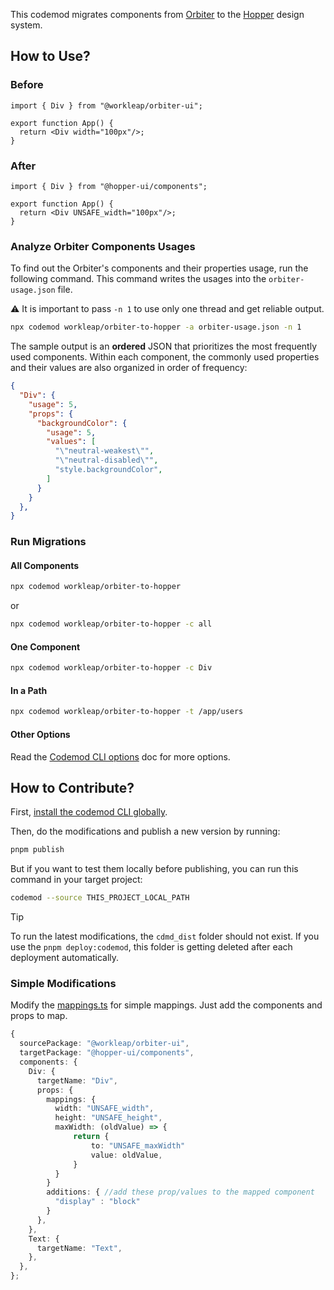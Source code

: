 This codemod migrates components from [Orbiter](https://github.com/workleap/wl-orbiter) to the [Hopper](https://github.com/workleap/wl-hopper) design system.

## How to Use?

### Before

```tsx
import { Div } from "@workleap/orbiter-ui";

export function App() {
  return <Div width="100px"/>;
}
```

### After

```tsx
import { Div } from "@hopper-ui/components";

export function App() {
  return <Div UNSAFE_width="100px"/>;
}
```

### Analyze Orbiter Components Usages

To find out the Orbiter's components and their properties usage, run the following command. This command writes the usages into the `orbiter-usage.json` file.

⚠️ It is important to pass `-n 1` to use only one thread and get reliable output.

```bash
npx codemod workleap/orbiter-to-hopper -a orbiter-usage.json -n 1
```

The sample output is an **ordered** JSON that prioritizes the most frequently used components. Within each component, the commonly used properties and their values are also organized in order of frequency:

```json
{
  "Div": {
    "usage": 5,
    "props": {
      "backgroundColor": {
        "usage": 5,
        "values": [
          "\"neutral-weakest\"",
          "\"neutral-disabled\"",
          "style.backgroundColor",
        ]
      }
    }
  },
}
```

### Run Migrations

#### All Components

```bash
npx codemod workleap/orbiter-to-hopper
```

or

```bash
npx codemod workleap/orbiter-to-hopper -c all
```

#### One Component

```bash
npx codemod workleap/orbiter-to-hopper -c Div
```

#### In a Path

```bash
npx codemod workleap/orbiter-to-hopper -t /app/users
```

#### Other Options

Read the [Codemod CLI options](https://docs.codemod.com/deploying-codemods/cli#options) doc for more options.

## How to Contribute?

First, [install the codemod CLI globally](https://docs.codemod.com/deploying-codemods/cli#installation).

Then, do the modifications and publish a new version by running:

```bash
pnpm publish
```

But if you want to test them locally before publishing, you can run this command in your target project:

```bash
codemod --source THIS_PROJECT_LOCAL_PATH
```

> [!TIP]
> To run the latest modifications, the `cdmd_dist` folder should not exist. If you use the `pnpm deploy:codemod`, this folder is getting deleted after each deployment automatically.

### Simple Modifications

Modify the [mappings.ts](/src/mappings/mappings.ts) for simple mappings. Just add the components and props to map.

```ts
{
  sourcePackage: "@workleap/orbiter-ui",
  targetPackage: "@hopper-ui/components",
  components: {
    Div: {
      targetName: "Div",
      props: {
        mappings: {
          width: "UNSAFE_width",
          height: "UNSAFE_height",
          maxWidth: (oldValue) => {
              return {
                  to: "UNSAFE_maxWidth"
                  value: oldValue,
              }
          }
        }
        additions: { //add these prop/values to the mapped component
          "display" : "block"
        }
      },
    },
    Text: {
      targetName: "Text",
    },
  },
};
```
